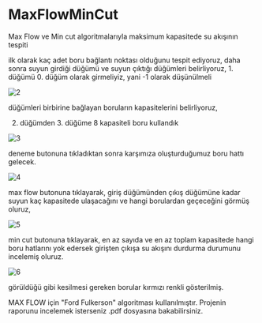# MaxFlowMinCut
Max Flow ve Min cut algoritmalarıyla maksimum kapasitede su akışının tespiti

ilk olarak kaç adet boru bağlantı noktası olduğunu tespit ediyoruz,
daha sonra suyun girdiği düğümü ve suyun çıktığı düğümleri belirliyoruz, 1. düğümü 0. düğüm olarak girmeliyiz, yani -1 olarak düşünülmeli

![2](https://user-images.githubusercontent.com/49997690/108436647-e20d1d00-725c-11eb-9c9b-e158a3b03c16.PNG)

düğümleri birbirine bağlayan boruların kapasitelerini belirliyoruz,

2. düğümden 3. düğüme 8 kapasiteli boru kullandık

![3](https://user-images.githubusercontent.com/49997690/108437597-bab74f80-725e-11eb-8c90-42cae6c34102.PNG)

deneme butonuna tıkladıktan sonra karşımıza oluşturduğumuz boru hattı gelecek.

![4](https://user-images.githubusercontent.com/49997690/108436696-f6511a00-725c-11eb-97ff-58527716e9ac.PNG)

max flow butonuna tıklayarak, giriş düğümünden çıkış düğümüne kadar suyun kaç kapasitede ulaşacağını ve hangi borulardan geçeceğini görmüş oluruz,

![5](https://user-images.githubusercontent.com/49997690/108436713-fe10be80-725c-11eb-9f2f-692e92237704.PNG)

min cut butonuna tıklayarak, en az sayıda ve en az toplam kapasitede hangi boru hatlarını yok edersek girişten çıkışa su akışını durdurma durumunu incelemiş oluruz.

![6](https://user-images.githubusercontent.com/49997690/108437606-c0ad3080-725e-11eb-97db-c0c55b348e9a.PNG)

görüldüğü gibi kesilmesi gereken borular kırmızı renkli gösterilmiş.

MAX FLOW için "Ford Fulkerson" algoritması kullanılmıştır.
Projenin raporunu incelemek isterseniz .pdf dosyasına bakabilirsiniz.
